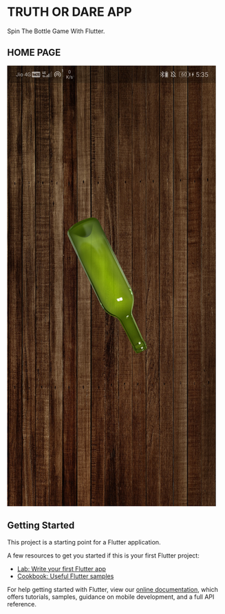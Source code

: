 # TRUTH OR DARE APP

Spin The Bottle Game With Flutter.


## HOME PAGE

<img src="https://github.com/Dinoy-Raj/TruthOrDareApp/blob/master/assets/Screenshot_20200904_173532_com.example.flutter_applist.jpg">

## Getting Started

This project is a starting point for a Flutter application.

A few resources to get you started if this is your first Flutter project:

- [Lab: Write your first Flutter app](https://flutter.dev/docs/get-started/codelab)
- [Cookbook: Useful Flutter samples](https://flutter.dev/docs/cookbook)

For help getting started with Flutter, view our
[online documentation](https://flutter.dev/docs), which offers tutorials,
samples, guidance on mobile development, and a full API reference.
